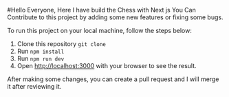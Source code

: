 #Hello Everyone, Here I have build the Chess with Next js
You Can Contribute to this project by adding some new features or fixing some bugs.

To run this project on your local machine, follow the steps below:

1. Clone this repository ```git clone ```
2. Run `npm install`
3. Run `npm run dev`
4. Open [http://localhost:3000](http://localhost:3000) with your browser to see the result.

After making some changes, you can create a pull request and I will merge it after reviewing it.